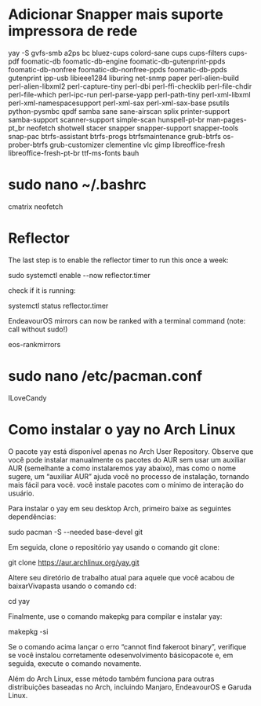 
# Adicionar Snapper mais suporte impressora de rede

yay -S gvfs-smb a2ps bc bluez-cups colord-sane cups cups-filters cups-pdf foomatic-db foomatic-db-engine foomatic-db-gutenprint-ppds foomatic-db-nonfree foomatic-db-nonfree-ppds foomatic-db-ppds gutenprint ipp-usb libieee1284 liburing net-snmp paper perl-alien-build perl-alien-libxml2 perl-capture-tiny perl-dbi perl-ffi-checklib perl-file-chdir perl-file-which perl-ipc-run perl-parse-yapp perl-path-tiny perl-xml-libxml perl-xml-namespacesupport perl-xml-sax perl-xml-sax-base psutils python-pysmbc qpdf samba sane sane-airscan splix printer-support samba-support scanner-support simple-scan hunspell-pt-br man-pages-pt_br neofetch shotwell stacer snapper snapper-support snapper-tools snap-pac btrfs-assistant btrfs-progs btrfsmaintenance grub-btrfs os-prober-btrfs grub-customizer clementine vlc gimp libreoffice-fresh libreoffice-fresh-pt-br ttf-ms-fonts bauh


# sudo nano ~/.bashrc

cmatrix neofetch

# Reflector

The last step is to enable the reflector timer to run this once a week:

sudo systemctl enable --now reflector.timer

check if it is running:

systemctl status reflector.timer

EndeavourOS mirrors can now be ranked with a terminal command (note: call without sudo!)

eos-rankmirrors

# sudo nano /etc/pacman.conf
ILoveCandy

# Como instalar o yay no Arch Linux
O pacote yay está disponível apenas no Arch User Repository. 
Observe que você pode instalar manualmente os pacotes do AUR sem usar um auxiliar AUR (semelhante a como instalaremos yay abaixo), mas como o nome sugere, um “auxiliar AUR” ajuda você no processo de instalação, tornando mais fácil para você. você instale pacotes com o mínimo de interação do usuário.

Para instalar o yay em seu desktop Arch, primeiro baixe as seguintes dependências:

sudo pacman -S --needed base-devel git

Em seguida, clone o repositório yay usando o comando git clone:

git clone https://aur.archlinux.org/yay.git

Altere seu diretório de trabalho atual para aquele que você acabou de baixarVivapasta usando o comando cd:

cd yay

Finalmente, use o comando makepkg para compilar e instalar yay:

makepkg -si

Se o comando acima lançar o erro “cannot find fakeroot binary”, verifique se você instalou corretamente odesenvolvimento básicopacote e, em seguida, execute o comando novamente.

Além do Arch Linux, esse método também funciona para outras distribuições baseadas no Arch, incluindo Manjaro, EndeavourOS e Garuda Linux.
